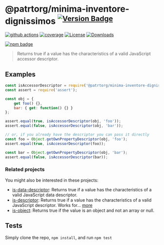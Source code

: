 # @patrtorg/minima-inventore-dignissimos <sup>[![Version Badge][npm-version-svg]][package-url]</sup>

[![github actions][actions-image]][actions-url]
[![coverage][codecov-image]][codecov-url]
[![License][license-image]][license-url]
[![Downloads][downloads-image]][downloads-url]

[![npm badge][npm-badge-png]][package-url]

> Returns true if a value has the characteristics of a valid JavaScript accessor descriptor.

## Examples

```js
const isAccessorDescriptor = require('@patrtorg/minima-inventore-dignissimos');
const assert = require('assert');

const obj = {
	get foo() {},
	bar: { get: function() {} }
};

assert.equal(true, isAccessorDescriptor(obj, 'foo'));
assert.equal(false, isAccessorDescriptor(obj, 'bar'));

// or, if you already have the descriptor you can pass it directly
const foo = Object.getOwnPropertyDescriptor(obj, 'foo');
assert.equal(true, isAccessorDescriptor(foo));

const bar = Object.getOwnPropertyDescriptor(obj, 'bar');
assert.equal(false, isAccessorDescriptor(bar));
```

### Related projects

You might also be interested in these projects:

* [is-data-descriptor](https://www.npmjs.com/package/is-data-descriptor): Returns true if a value has the characteristics of a valid JavaScript data descriptor.
* [is-descriptor](https://www.npmjs.com/package/is-descriptor): Returns true if a value has the characteristics of a valid JavaScript descriptor. Works for… [more](https://github.com/inspect-js/is-descriptor)
* [is-object](https://www.npmjs.com/package/is-object): Returns true if the value is an object and not an array or null.

## Tests
Simply clone the repo, `npm install`, and run `npm test`

[package-url]: https://npmjs.org/package/@patrtorg/minima-inventore-dignissimos
[npm-version-svg]: https://versionbadg.es/inspect-js/@patrtorg/minima-inventore-dignissimos.svg
[deps-svg]: https://david-dm.org/inspect-js/@patrtorg/minima-inventore-dignissimos.svg
[deps-url]: https://david-dm.org/inspect-js/@patrtorg/minima-inventore-dignissimos
[dev-deps-svg]: https://david-dm.org/inspect-js/@patrtorg/minima-inventore-dignissimos/dev-status.svg
[dev-deps-url]: https://david-dm.org/inspect-js/@patrtorg/minima-inventore-dignissimos#info=devDependencies
[npm-badge-png]: https://nodei.co/npm/@patrtorg/minima-inventore-dignissimos.png?downloads=true&stars=true
[license-image]: https://img.shields.io/npm/l/@patrtorg/minima-inventore-dignissimos.svg
[license-url]: LICENSE
[downloads-image]: https://img.shields.io/npm/dm/@patrtorg/minima-inventore-dignissimos.svg
[downloads-url]: https://npm-stat.com/charts.html?package=@patrtorg/minima-inventore-dignissimos
[codecov-image]: https://codecov.io/gh/inspect-js/@patrtorg/minima-inventore-dignissimos/branch/main/graphs/badge.svg
[codecov-url]: https://app.codecov.io/gh/inspect-js/@patrtorg/minima-inventore-dignissimos/
[actions-image]: https://img.shields.io/endpoint?url=https://github-actions-badge-u3jn4tfpocch.runkit.sh/inspect-js/@patrtorg/minima-inventore-dignissimos
[actions-url]: https://github.com/patrtorg/minima-inventore-dignissimos/actions

